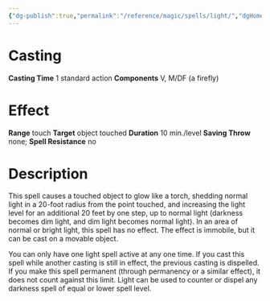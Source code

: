 ```yaml
---
{"dg-publish":true,"permalink":"/reference/magic/spells/light/","dgHomeLink":true,"dgPassFrontmatter":false}
---
```



# Casting
**Casting Time** 1 standard action
**Components** V, M/DF (a firefly)

# Effect
**Range** touch
**Target** object touched
**Duration** 10 min./level
**Saving Throw** none; **Spell Resistance** no

# Description
This spell causes a touched object to glow like a torch, shedding normal light in a 20-foot radius from the point touched, and increasing the light level for an additional 20 feet by one step, up to normal light (darkness becomes dim light, and dim light becomes normal light). In an area of normal or bright light, this spell has no effect. The effect is immobile, but it can be cast on a movable object.

You can only have one light spell active at any one time. If you cast this spell while another casting is still in effect, the previous casting is dispelled. If you make this spell permanent (through permanency or a similar effect), it does not count against this limit. Light can be used to counter or dispel any darkness spell of equal or lower spell level.